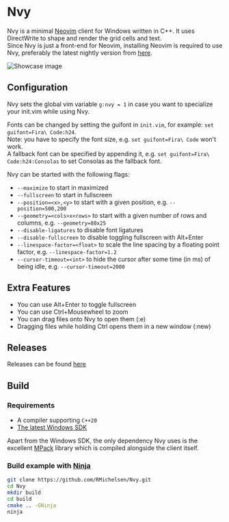 # Nvy

Nvy is a minimal [Neovim](https://neovim.io/) client for Windows written in C++.
It uses DirectWrite to shape and render the grid cells and text.\
Since Nvy is just a front-end for Neovim, installing Neovim is required to use Nvy, preferably the
latest nightly version from [here](https://github.com/neovim/neovim/releases).

![Showcase image](resources/client.png)

## Configuration

Nvy sets the global vim variable `g:nvy = 1` in case you want to specialize your init.vim while using Nvy.

Fonts can be changed by setting the guifont in `init.vim`, for example:
`set guifont=Fira\ Code:h24`. <br>
Note: you have to specify the font size, e.g. `set guifont=Fira\ Code` won't work. <br>
A fallback font can be specified by appending it, e.g. `set guifont=Fira\ Code:h24:Consolas` to set Consolas as the fallback font.

Nvy can be started with the following flags:
- `--maximize` to start in maximized
- `--fullscreen` to start in fullscreen
- `--position=<x>,<y>` to start with a given position, e.g. `--position=500,200`
- `--geometry=<cols>x<rows>` to start with a given number of rows and columns, e.g. `--geometry=80x25`
- `--disable-ligatures` to disable font ligatures
- `--disable-fullscreen` to disable toggling fullscreen with Alt+Enter
- `--linespace-factor=<float>` to scale the line spacing by a floating point factor, e.g. `--linespace-factor=1.2`
- `--cursor-timeout=<int>` to hide the cursor after some time (in ms) of being idle, e.g. `--cursor-timeout=2000`

## Extra Features

- You can use Alt+Enter to toggle fullscreen
- You can use Ctrl+Mousewheel to zoom
- You can drag files onto Nvy to open them (:e)
- Dragging files while holding Ctrl opens them in a new window (:new)

## Releases

Releases can be found [here](https://github.com/RMichelsen/Nvy/releases)

## Build

### Requirements

- A compiler supporting `C++20`
- [The latest Windows SDK](https://developer.microsoft.com/en-us/windows/downloads/windows-10-sdk/)

Apart from the Windows SDK, the only dependency Nvy uses is the excellent [MPack](https://github.com/ludocode/mpack) library
which is compiled alongside the client itself.

### Build example with [Ninja](https://ninja-build.org/)

```sh
git clone https://github.com/RMichelsen/Nvy.git
cd Nvy
mkdir build
cd build
cmake .. -GNinja
ninja
```
